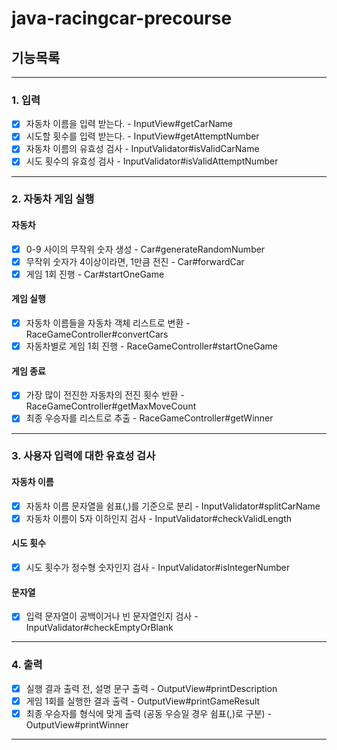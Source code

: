 # java-racingcar-precourse

## 기능목록

---

### 1. 입력
- [X] 자동차 이름을 입력 받는다. - InputView#getCarName
- [X] 시도할 횟수를 입력 받는다. - InputView#getAttemptNumber
- [X] 자동차 이름의 유효성 검사 - InputValidator#isValidCarName
- [X] 시도 횟수의 유효성 검사 - InputValidator#isValidAttemptNumber

---

### 2. 자동차 게임 실행
#### 자동차
- [X] 0-9 사이의 무작위 숫자 생성 - Car#generateRandomNumber
- [X] 무작위 숫자가 4이상이라면, 1만큼 전진 - Car#forwardCar
- [X] 게임 1회 진행 - Car#startOneGame

#### 게임 실행
- [X] 자동차 이름들을 자동차 객체 리스트로 변환 - RaceGameController#convertCars
- [X] 자동차별로 게임 1회 진행 - RaceGameController#startOneGame

#### 게임 종료
- [X] 가장 많이 전진한 자동차의 전진 횟수 반환 - RaceGameController#getMaxMoveCount
- [X] 최종 우승자를 리스트로 추출 - RaceGameController#getWinner

---

### 3. 사용자 입력에 대한 유효성 검사
#### 자동차 이름
- [X] 자동차 이름 문자열을 쉼표(,)를 기준으로 분리 - InputValidator#splitCarName
- [X] 자동차 이름이 5자 이하인지 검사 - InputValidator#checkValidLength

#### 시도 횟수
- [X] 시도 횟수가 정수형 숫자인지 검사 - InputValidator#isIntegerNumber

#### 문자열
- [X] 입력 문자열이 공백이거나 빈 문자열인지 검사 - InputValidator#checkEmptyOrBlank

---

### 4. 출력
- [X] 실행 결과 출력 전, 설명 문구 출력 - OutputView#printDescription
- [X] 게임 1회를 실행한 결과 출력 - OutputView#printGameResult
- [X] 최종 우승자를 형식에 맞게 출력 (공동 우승일 경우 쉼표(,)로 구분) - OutputView#printWinner

---
